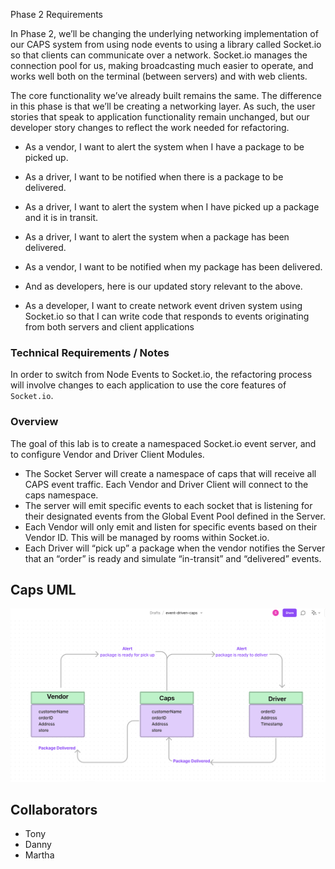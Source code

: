 Phase 2 Requirements

In Phase 2, we’ll be changing the underlying networking implementation of our CAPS system from using node events to using a library called Socket.io so that clients can communicate over a network. Socket.io manages the connection pool for us, making broadcasting much easier to operate, and works well both on the terminal (between servers) and with web clients.

The core functionality we’ve already built remains the same. The difference in this phase is that we’ll be creating a networking layer. As such, the user stories that speak to application functionality remain unchanged, but our developer story changes to reflect the work needed for refactoring.

- As a vendor, I want to alert the system when I have a package to be picked up.
- As a driver, I want to be notified when there is a package to be delivered.
- As a driver, I want to alert the system when I have picked up a package and it is in transit.
- As a driver, I want to alert the system when a package has been delivered.
- As a vendor, I want to be notified when my package has been delivered.
- And as developers, here is our updated story relevant to the above.

- As a developer, I want to create network event driven system using Socket.io so that I can write code that responds to events originating from both servers and client applications

### Technical Requirements / Notes

In order to switch from Node Events to Socket.io, the refactoring process will involve changes to each application to use the core features of `Socket.io`.

### Overview

The goal of this lab is to create a namespaced Socket.io event server, and to configure Vendor and Driver Client Modules.

- The Socket Server will create a namespace of caps that will receive all CAPS event traffic.
Each Vendor and Driver Client will connect to the caps namespace.
- The server will emit specific events to each socket that is listening for their designated events from the Global Event Pool defined in the Server.
- Each Vendor will only emit and listen for specific events based on their Vendor ID. This will be managed by rooms within Socket.io.
- Each Driver will “pick up” a package when the vendor notifies the Server that an “order” is ready and simulate “in-transit” and “delivered” events.

## Caps UML

![Caps UML](caps-UML.png)

## Collaborators

- Tony
- Danny
- Martha
